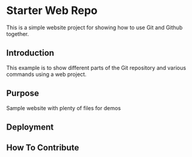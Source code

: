 # Starter Web Repo

This is a simple website project for showing how to use Git and Github together.

## Introduction

This example is to show different parts of the Git repository and various commands using a web project.
## Purpose

Sample website with plenty of files for demos

## Deployment

## How To Contribute